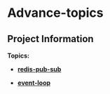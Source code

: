 # Advance-topics

## Project Information

**Topics:**

   - **[redis-pub-sub](https://github.com/rumpapl/advance-topics/tree/redis-pub-sub)**

   - **[event-loop](https://github.com/rumpapl/advance-topics/tree/event-loop)**

